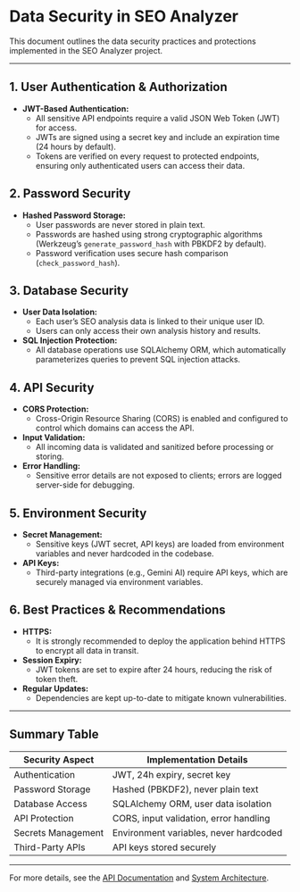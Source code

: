 # Data Security in SEO Analyzer

This document outlines the data security practices and protections implemented in the SEO Analyzer project.

---

## 1. User Authentication & Authorization
- **JWT-Based Authentication:**
  - All sensitive API endpoints require a valid JSON Web Token (JWT) for access.
  - JWTs are signed using a secret key and include an expiration time (24 hours by default).
  - Tokens are verified on every request to protected endpoints, ensuring only authenticated users can access their data.

## 2. Password Security
- **Hashed Password Storage:**
  - User passwords are never stored in plain text.
  - Passwords are hashed using strong cryptographic algorithms (Werkzeug’s `generate_password_hash` with PBKDF2 by default).
  - Password verification uses secure hash comparison (`check_password_hash`).

## 3. Database Security
- **User Data Isolation:**
  - Each user’s SEO analysis data is linked to their unique user ID.
  - Users can only access their own analysis history and results.
- **SQL Injection Protection:**
  - All database operations use SQLAlchemy ORM, which automatically parameterizes queries to prevent SQL injection attacks.

## 4. API Security
- **CORS Protection:**
  - Cross-Origin Resource Sharing (CORS) is enabled and configured to control which domains can access the API.
- **Input Validation:**
  - All incoming data is validated and sanitized before processing or storing.
- **Error Handling:**
  - Sensitive error details are not exposed to clients; errors are logged server-side for debugging.

## 5. Environment Security
- **Secret Management:**
  - Sensitive keys (JWT secret, API keys) are loaded from environment variables and never hardcoded in the codebase.
- **API Keys:**
  - Third-party integrations (e.g., Gemini AI) require API keys, which are securely managed via environment variables.

## 6. Best Practices & Recommendations
- **HTTPS:**
  - It is strongly recommended to deploy the application behind HTTPS to encrypt all data in transit.
- **Session Expiry:**
  - JWT tokens are set to expire after 24 hours, reducing the risk of token theft.
- **Regular Updates:**
  - Dependencies are kept up-to-date to mitigate known vulnerabilities.

---

## Summary Table

| Security Aspect      | Implementation Details                                      |
|---------------------|------------------------------------------------------------|
| Authentication      | JWT, 24h expiry, secret key                                |
| Password Storage    | Hashed (PBKDF2), never plain text                          |
| Database Access     | SQLAlchemy ORM, user data isolation                        |
| API Protection      | CORS, input validation, error handling                     |
| Secrets Management  | Environment variables, never hardcoded                     |
| Third-Party APIs    | API keys stored securely                                   |

---

For more details, see the [API Documentation](API.md) and [System Architecture](ARCHITECTURE.md). 